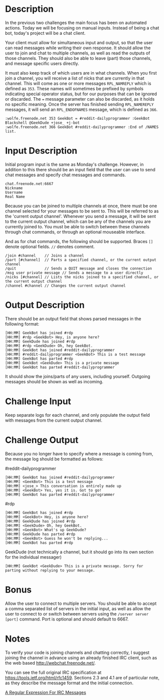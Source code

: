 # Description

In the previous two challenges the main focus has been on automated actions. Today we will be focusing on manual inputs.
Instead of being a chat bot, today's project will be a chat client.

Your client must allow for simultaneous input and output, so that the user can read messages while writing their own
response. It should allow the user to join and chat to multiple channels, as well as read the outputs of those channels.
They should also be able to leave (part) those channels, and message specific users directly.

It must also keep track of which users are in what channels. When you first join a channel, you will receive a list of
nicks that are currently in that channel. This will come as one or more messages `RPL_NAMREPLY` which is defined as `353`.
These names will sometimes be prefixed by symbols indicating special operator status, but for our purposes that can be
ignored or discarded. The `=` message parameter can also be discarded, as it holds no specific meaning. Once the server has
finished sending `RPL_NAMEREPLY` messages, it will send an `RPL_ENDOFNAMES` message, which is defined as `366`.

    :wolfe.freenode.net 353 GeekBot = #reddit-dailyprogrammer :GeekBot Blackshell @GeekDude +jose_ +j-bot
    :wolfe.freenode.net 366 GeekBot #reddit-dailyprogrammer :End of /NAMES list.

# Input Description

Initial program input is the same as Monday's challenge. However, in addition to this there should be an input field
that the user can use to send chat messages and specify chat messages and commands.

    chat.freenode.net:6667
    Nickname
    Username
    Real Name

Because you can be joined to multiple channels at once, there must be one channel selected for your messages to be sent to.
This will be referred to as the 'current output channel'. Whenever you send a message, it will be sent to the current
output channel, which can be any of the channels you are currently joined to. You must be able to switch between these
channels through chat commands, or through an optional mouseable interface.

And as for chat commands, the following should be supported. Braces `[]` denote optional fields. `//` denotes comment.

    /join #channel    // Joins a channel
    /part [#channel]  // Parts a specified channel, or the current output channel
    /quit             // Sends a QUIT message and closes the connection
    /msg user private message // Sends a message to a user directly
    /nicks [#channel] // Lists the nicks joined to a specified channel, or the current output channel
    /channel #channel // Changes the current output channel

# Output Description

There should be an output field that shows parsed messages in the following format:

    [HH:MM] GeekBot has joined #rdp
    [HH:MM] #rdp <GeekBot> Hey, is anyone here?
    [HH:MM] GeekDude has joined #rdp
    [HH:MM] #rdp <GeekDude> Oh, hey GeekBot.
    [HH:MM] GeekBot has joined #reddit-dailyprogrammer
    [HH:MM] #reddit-dailyprogrammer <GeekBot> This is a test message
    [HH:MM] GeekBot has parted #rdp
    [HH:MM] GeekBot <GeekDude> This is a private message
    [HH:MM] GeekBot has parted #reddit-dailyprogrammer

It should show the joins/parts of any users, including yourself. Outgoing messages should be shown as well as incoming.

# Challenge Input

Keep separate logs for each channel, and only populate the output field with messages from the current output channel.

# Challenge Output

Because you no longer have to specify where a message is coming from, the message log should be formatted as follows:

\#reddit-dailyprogrammer

    [HH:MM] GeekBot has joined #reddit-dailyprogrammer
    [HH:MM] <GeekBot> This is a test message
    [HH:MM] <jose_> This conversation is entirely made up
    [HH:MM] <GeekBot> Yes, yes it is. Got to go!
    [HH:MM] GeekBot has parted #reddit-dailyprogrammer

\#rdp

    [HH:MM] GeekBot has joined #rdp
    [HH:MM] <GeekBot> Hey, is anyone here?
    [HH:MM] GeekDude has joined #rdp
    [HH:MM] <GeekDude> Oh, hey GeekBot.
    [HH:MM] <GeekBot> What's up GeekDude?
    [HH:MM] GeekDude has parted #rdp
    [HH:MM] <GeekBot> Guess he won't be replying...
    [HH:MM] GeekBot has parted #rdp

GeekDude (not technically a channel, but it should go into its own section for the individual messager)

    [HH:MM] GeekBot <GeekDude> This is a private message. Sorry for parting without replying to your message.

# Bonus

Allow the user to connect to multiple servers. You should be able to accept a comma separated list of servers in the
initial input, as well as allow the user to connect to or switch between servers using the `/server server [port]` command.
Port is optional and should default to 6667.

# Notes

To verify your code is joining channels and chatting correctly, I suggest joining the channel in advance using an already
finished IRC client, such as the web based http://webchat.freenode.net/.

You can see the full original IRC specification at https://tools.ietf.org/html/rfc1459. Sections 2.3 and 4.1 are of
particular note, as they describe the message format and the initial connection.

[A Regular Expression For IRC Messages](https://mybuddymichael.com/writings/a-regular-expression-for-irc-messages.html)